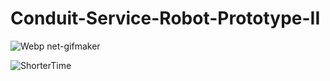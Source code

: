 # Conduit-Service-Robot-Prototype-II



![Webp net-gifmaker](https://user-images.githubusercontent.com/65818525/130485681-cd30471b-ed2a-4a76-b23a-fc2c067cd1e5.gif)


![ShorterTime](https://user-images.githubusercontent.com/65818525/130485757-268c3ffc-956d-4448-a036-890802cbb4f3.gif)
